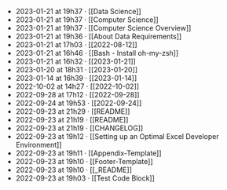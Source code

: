 - 2023-01-21 at 19h37 · [[Data Science]]
- 2023-01-21 at 19h37 · [[Computer Science]]
- 2023-01-21 at 19h37 · [[Computer Science Overview]]
- 2023-01-21 at 19h36 · [[About Data Requirements]]
- 2023-01-21 at 17h03 · [[2022-08-12]]
- 2023-01-21 at 16h46 · [[Bash - Install oh-my-zsh]]
- 2023-01-21 at 16h32 · [[2023-01-21]]
- 2023-01-20 at 18h31 · [[2023-01-20]]
- 2023-01-14 at 16h39 · [[2023-01-14]]
- 2022-10-02 at 14h27 · [[2022-10-02]]
- 2022-09-28 at 17h12 · [[2022-09-28]]
- 2022-09-24 at 19h53 · [[2022-09-24]]
- 2022-09-23 at 21h29 · [[README]]
- 2022-09-23 at 21h19 · [[README]]
- 2022-09-23 at 21h19 · [[CHANGELOG]]
- 2022-09-23 at 19h12 · [[Setting up an Optimal Excel Developer Environment]]
- 2022-09-23 at 19h11 · [[Appendix-Template]]
- 2022-09-23 at 19h10 · [[Footer-Template]]
- 2022-09-23 at 19h10 · [[_README]]
- 2022-09-23 at 19h03 · [[Test Code Block]]
